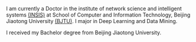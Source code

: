 I am currently a Doctor in the institute of network science and intelligent systems [(INSIS)](http://insis.bjtu.edu.cn/about.html) at School of Computer and Information Technology, Beijing Jiaotong University [(BJTU)](https://bjtu.edu.cn). I major in Deep Learning and Data Mining.

I received my Bachelor degree from Beijing Jiaotong University.